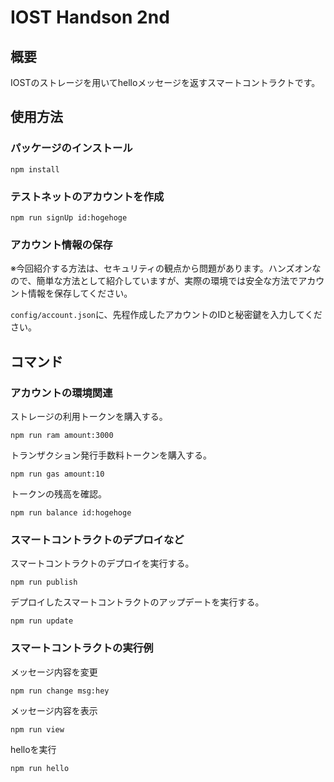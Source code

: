 # IOST Handson 2nd

## 概要

IOSTのストレージを用いてhelloメッセージを返すスマートコントラクトです。

## 使用方法

### パッケージのインストール

```
npm install
```
### テストネットのアカウントを作成

```
npm run signUp id:hogehoge
```

### アカウント情報の保存

※今回紹介する方法は、セキュリティの観点から問題があります。ハンズオンなので、簡単な方法として紹介していますが、実際の環境では安全な方法でアカウント情報を保存してください。

```config/account.json```に、先程作成したアカウントのIDと秘密鍵を入力してください。

## コマンド

### アカウントの環境関連
ストレージの利用トークンを購入する。

```
npm run ram amount:3000
```


トランザクション発行手数料トークンを購入する。

```
npm run gas amount:10
```

トークンの残高を確認。

```
npm run balance id:hogehoge
```


### スマートコントラクトのデプロイなど
スマートコントラクトのデプロイを実行する。

```
npm run publish
```

デプロイしたスマートコントラクトのアップデートを実行する。

```
npm run update
```


### スマートコントラクトの実行例

メッセージ内容を変更

```
npm run change msg:hey
```

メッセージ内容を表示

```
npm run view
```

helloを実行

```
npm run hello
```